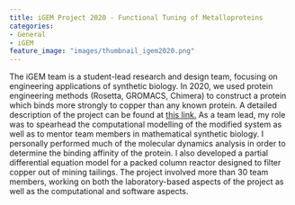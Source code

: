 ```yaml
---
title: iGEM Project 2020 - Functional Tuning of Metalloproteins
categories:
- General
- iGEM
feature_image: "images/thumbnail_igem2020.png"
---
```


The iGEM team is a student-lead research and design team, focusing on engineering applications of synthetic biology. In 2020, we used protein engineering methods (Rosetta, GROMACS, Chimera) to construct a protein which binds more strongly to copper than any known protein. A detailed description of the project can be found at <a href="https://2020.igem.org/Team:Waterloo">this link.</a> As a team lead, my role was to spearhead the computational modelling of the modified system as well as to mentor team members in mathematical synthetic biology. I personally performed much of the molecular dynamics analysis in order to determine the binding affinity of the protein. I also developed a partial differential equation model for a packed column reactor designed to filter copper out of mining tailings. The project involved more than 30 team members, working on both the laboratory-based aspects of the project as well as the computational and software aspects. 



